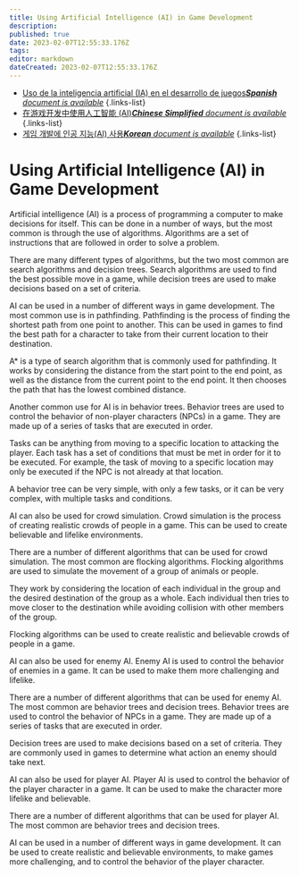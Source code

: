 ```yaml
---
title: Using Artificial Intelligence (AI) in Game Development
description: 
published: true
date: 2023-02-07T12:55:33.176Z
tags: 
editor: markdown
dateCreated: 2023-02-07T12:55:33.176Z
---
```


- [Uso de la inteligencia artificial (IA) en el desarrollo de juegos***Spanish** document is available*](/es/Knowledge-base/Common/using-artificial-intelligence-ai-in-game-development)
{.links-list}
- [在游戏开发中使用人工智能 (AI)***Chinese Simplified** document is available*](/zh/Knowledge-base/Common/using-artificial-intelligence-ai-in-game-development)
{.links-list}
- [게임 개발에 인공 지능(AI) 사용***Korean** document is available*](/ko/Knowledge-base/Common/using-artificial-intelligence-ai-in-game-development)
{.links-list}


# Using Artificial Intelligence (AI) in Game Development

Artificial intelligence (AI) is a process of programming a computer to make decisions for itself. This can be done in a number of ways, but the most common is through the use of algorithms. Algorithms are a set of instructions that are followed in order to solve a problem.

There are many different types of algorithms, but the two most common are search algorithms and decision trees. Search algorithms are used to find the best possible move in a game, while decision trees are used to make decisions based on a set of criteria.

AI can be used in a number of different ways in game development. The most common use is in pathfinding. Pathfinding is the process of finding the shortest path from one point to another. This can be used in games to find the best path for a character to take from their current location to their destination.

A* is a type of search algorithm that is commonly used for pathfinding. It works by considering the distance from the start point to the end point, as well as the distance from the current point to the end point. It then chooses the path that has the lowest combined distance.

Another common use for AI is in behavior trees. Behavior trees are used to control the behavior of non-player characters (NPCs) in a game. They are made up of a series of tasks that are executed in order.

Tasks can be anything from moving to a specific location to attacking the player. Each task has a set of conditions that must be met in order for it to be executed. For example, the task of moving to a specific location may only be executed if the NPC is not already at that location.

A behavior tree can be very simple, with only a few tasks, or it can be very complex, with multiple tasks and conditions.

AI can also be used for crowd simulation. Crowd simulation is the process of creating realistic crowds of people in a game. This can be used to create believable and lifelike environments.

There are a number of different algorithms that can be used for crowd simulation. The most common are flocking algorithms. Flocking algorithms are used to simulate the movement of a group of animals or people.

They work by considering the location of each individual in the group and the desired destination of the group as a whole. Each individual then tries to move closer to the destination while avoiding collision with other members of the group.

Flocking algorithms can be used to create realistic and believable crowds of people in a game.

AI can also be used for enemy AI. Enemy AI is used to control the behavior of enemies in a game. It can be used to make them more challenging and lifelike.

There are a number of different algorithms that can be used for enemy AI. The most common are behavior trees and decision trees. Behavior trees are used to control the behavior of NPCs in a game. They are made up of a series of tasks that are executed in order.

Decision trees are used to make decisions based on a set of criteria. They are commonly used in games to determine what action an enemy should take next.

AI can also be used for player AI. Player AI is used to control the behavior of the player character in a game. It can be used to make the character more lifelike and believable.

There are a number of different algorithms that can be used for player AI. The most common are behavior trees and decision trees.

AI can be used in a number of different ways in game development. It can be used to create realistic and believable environments, to make games more challenging, and to control the behavior of the player character.